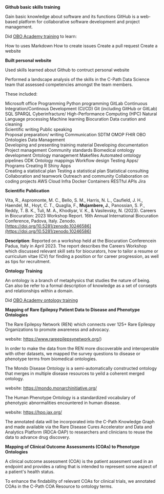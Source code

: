 __Github basic skills training__

Gain basic knowledge about software and its functions
GitHub is a web-based platform for collaborative software development and project management. 

Did [OBO Academy training](https://oboacademy.github.io/obook/pathways/early-career-data-scientist/#4-learn-github) to learn: 

How to uses Markdown 
How to create issues 
Create a pull request 
Create a website 

__Built personal website__

Used skills learned about Github to contruct personal website

Performed a landscape analysis of the skills in the C-Path Data Science team that assessed competencies amongst the team members. 

These included: 

Microsoft office 
Programming 
Python programming 
GitLab Continuous Integration/Continous Development (CI/CD) 
Git (including GitHub or GitLab) 
SQL 
SPARQL 
Cyberinfracture/ High-Performance Computing (HPC) 
Natural Language processing 
Machine learning 
Biocuration 
Data curation and cleaning  
Scientific writing 
Public speaking  
Proposal preparation/ writing 
Communication 
SDTM 
OMOP 
FHIR 
OBO Ontologies 
Data Management  
Developing and presenting training material 
Developing documentation 
Project management 
Community standards 
Biomedical ontology development 
Ontology management 
Makefiles 
Automated ontology pipelines 
ODK 
Ontology mappings 
Workflow design 
Testing Apps/ Programs 
Creating R Shiny Apps  
Creating a statistical plan 
Testing a statistical plan 
Statistical consulting  
Collaboration and teamwork 
Outreach and community 
Collaboration on coding projects 
AWS Cloud Infra 
Docker Containers 
RESTful APIs 
Jira 

__Scientific Publication__

Vita, R., Aspromonte, M. C., Bello, S. M., Harris, N. L., Caufield, J. H., Haendel, M., Hoyt, C. T., Quaglia, F., **Mujambere, J.**, Panossian, S. P., Reddy, T. B. K., Tuli, M. A., Khodiyar, V. K., & Vasilevsky, N. (2023). Careers in Biocuration: 2023 Workshop Report. 16th Annual International Biocuration Conference, Padova, Italy. Zenodo. [https://doi.org/10.5281/zenodo.10246586](https://doi.org/10.5281/zenodo.10246586)

**Description**: Reported on a workshop held at the Biocuration Conferencein Padua, Italy in April 2023. The report describes the Careers Workshop which discussed relevant skill sets for biocurators, how to tailor a resume or curriculum vitae (CV) for finding a position or for career progression, as well as tips for recruitment.

__Ontology Training__

An ontology is a branch of metaphysics that studies the nature of being. Can also be refer to a formal description of knowledge as a set of consepts and relationships within a domain. 

Did [OBO Academy ontology training](https://oboacademy.github.io/obook/pathways/early-career-data-scientist/#6-introduction-to-ontologies) 

__Mapping of Rare Epilepsy Patient Data to Disease and Phenotype Ontologies__

The Rare Epilepsy Network (REN) which connects over 125+ Rare Epilespy Organizations to promote awareness and advocacy. 

website: https://www.rareepilepsynetwork.org/) 

In order to make the data from the REN more discoverable and interoperable with other datasets, we mapped the survey questions to disease or phenotype terms from biomedical ontologies.  

The Mondo Disease Ontology is a semi-automatically constructed ontology that merges in multiple disease resources to yeild a coherent merged ontology.

website: https://mondo.monarchinitiative.org/

The Human Phenotype Ontology is a standardized vocabulary of phenotypic abnormalities encountered in human disease.

website: https://hpo.jax.org/

The annotated data will be incorporated into the C-Path Knowledge Graph and made available via the Rare Disease Cures Accelerator and Data and Analytics Platform (RDCA-DAP) to researchers and clinicians to reuse the data to advance drug discovery. 

__Mapping of Clinical Outcome Assessments (COAs) to Phenotype Ontologies__

A clinical outcome assessment (COA) is the patient assesment used in an endpoint and provides a rating that is intended to represent some aspect of a patient's health status.

To enhance the findability of relevant COAs for clinical trials, we annotated COAs in the C-Path COA Resource to ontology terms. 



